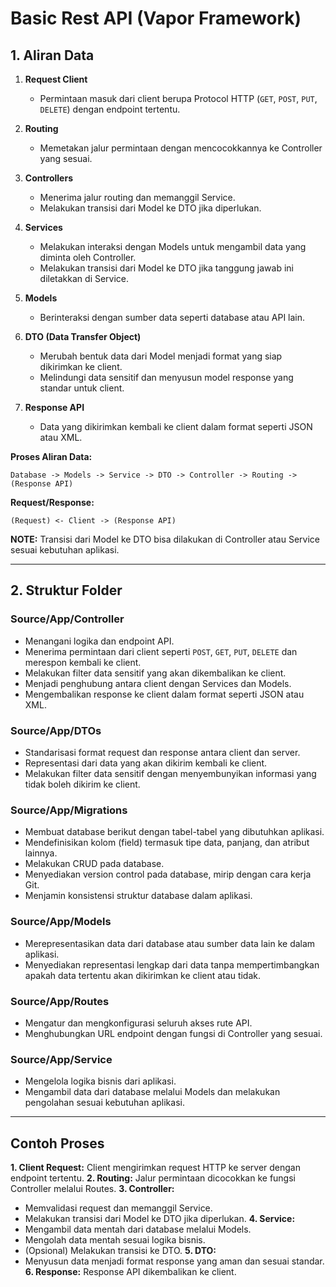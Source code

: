 # Basic Rest API (Vapor Framework)

## 1. Aliran Data

1. **Request Client**
   - Permintaan masuk dari client berupa Protocol HTTP (`GET`, `POST`, `PUT`, `DELETE`) dengan endpoint tertentu.

2. **Routing**
   - Memetakan jalur permintaan dengan mencocokkannya ke Controller yang sesuai.

3. **Controllers**
   - Menerima jalur routing dan memanggil Service.
   - Melakukan transisi dari Model ke DTO jika diperlukan.

4. **Services**
   - Melakukan interaksi dengan Models untuk mengambil data yang diminta oleh Controller.
   - Melakukan transisi dari Model ke DTO jika tanggung jawab ini diletakkan di Service.

5. **Models**
   - Berinteraksi dengan sumber data seperti database atau API lain.

6. **DTO (Data Transfer Object)**
   - Merubah bentuk data dari Model menjadi format yang siap dikirimkan ke client.
   - Melindungi data sensitif dan menyusun model response yang standar untuk client.

7. **Response API**
   - Data yang dikirimkan kembali ke client dalam format seperti JSON atau XML.

**Proses Aliran Data:**
```
Database -> Models -> Service -> DTO -> Controller -> Routing -> (Response API)
```
**Request/Response:**
```
(Request) <- Client -> (Response API)
```

**NOTE:** Transisi dari Model ke DTO bisa dilakukan di Controller atau Service sesuai kebutuhan aplikasi.

---

## 2. Struktur Folder

### **Source/App/Controller**
- Menangani logika dan endpoint API.
- Menerima permintaan dari client seperti `POST`, `GET`, `PUT`, `DELETE` dan merespon kembali ke client.
- Melakukan filter data sensitif yang akan dikembalikan ke client.
- Menjadi penghubung antara client dengan Services dan Models.
- Mengembalikan response ke client dalam format seperti JSON atau XML.

### **Source/App/DTOs**
- Standarisasi format request dan response antara client dan server.
- Representasi dari data yang akan dikirim kembali ke client.
- Melakukan filter data sensitif dengan menyembunyikan informasi yang tidak boleh dikirim ke client.

### **Source/App/Migrations**
- Membuat database berikut dengan tabel-tabel yang dibutuhkan aplikasi.
- Mendefinisikan kolom (field) termasuk tipe data, panjang, dan atribut lainnya.
- Melakukan CRUD pada database.
- Menyediakan version control pada database, mirip dengan cara kerja Git.
- Menjamin konsistensi struktur database dalam aplikasi.

### **Source/App/Models**
- Merepresentasikan data dari database atau sumber data lain ke dalam aplikasi.
- Menyediakan representasi lengkap dari data tanpa mempertimbangkan apakah data tertentu akan dikirimkan ke client atau tidak.

### **Source/App/Routes**
- Mengatur dan mengkonfigurasi seluruh akses rute API.
- Menghubungkan URL endpoint dengan fungsi di Controller yang sesuai.

### **Source/App/Service**
- Mengelola logika bisnis dari aplikasi.
- Mengambil data dari database melalui Models dan melakukan pengolahan sesuai kebutuhan aplikasi.

---

## Contoh Proses
**1. Client Request:** Client mengirimkan request HTTP ke server dengan endpoint tertentu.
**2. Routing:** Jalur permintaan dicocokkan ke fungsi Controller melalui Routes.
**3. Controller:**
   - Memvalidasi request dan memanggil Service.
   - Melakukan transisi dari Model ke DTO jika diperlukan.
**4. Service:**
   - Mengambil data mentah dari database melalui Models.
   - Mengolah data mentah sesuai logika bisnis.
   - (Opsional) Melakukan transisi ke DTO.
**5. DTO:**
   - Menyusun data menjadi format response yang aman dan sesuai standar.
**6. Response:** Response API dikembalikan ke client.
